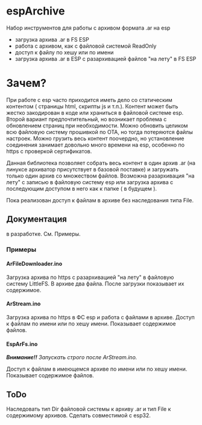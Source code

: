 # espArchive

Набор инструментов для работы с архивом формата .ar на esp
 - загрузка архива .ar в FS ESP
 - работа с архивом, как с файловой системой ReadOnly
  - доступ к файлу по хешу или по имени
 - загрузка архива .ar в ESP с разархивацией файлов "на лету" в FS ESP

# Зачем?

При работе с esp часто приходится иметь дело со статическим контентом ( страницы html, скрипты js и т.п.). Контент может быть жестко закодирован в коде или храниться в файловой системе esp. Второй вариант предпочтительный, но возникает проблема с обновлением страниц при необходимости. Можно обновить целиком всю файловую систему прошивкой по OTA, но тогда потеряются файлы настроек. 
Можно грузить весь контент поочердно, но установление соединения занимает довольно много времени на esp, особенно по https с проверкой сертификатов.

Данная библиотека позволяет собрать весь контент в один архив .ar (на линуксе архиватор присутствует в базовой поставке) и загружать только один архив со множеством файлов.
Возможна разархивация "на лету" с записью в файловую систему esp или загрузка архива с последующим доступом в него как к папке ( в будущем ). 

Пока реализован доступ к файлам в архиве без наследования типа File.

## Документация

в разработке. См. Примеры.

### Примеры
#### ArFileDownloader.ino
Загрузка архива по https с разархивацией "на лету" в файловую систему LittleFS.
В архиве два файла. После загрузки показывает их содержимое.

#### ArStream.ino
Загрузка архива по https в ФС esp и работа с файлами в архиве. 
Доступ к файлам по имени или по хешу имени.
Показывает содержимое файлов.

#### EspArFs.ino
***Внимание!!*** *Запускать строго после ArStream.ino.*

Доступ к файлам в имеющемся архиве по имени или по хешу имени.
Показывает содержимое файлов.

## ToDo

Наследовать тип Dir файловой системы к архиву .ar и тип File к содержимому архивов.
Сделать совместимой с esp32.